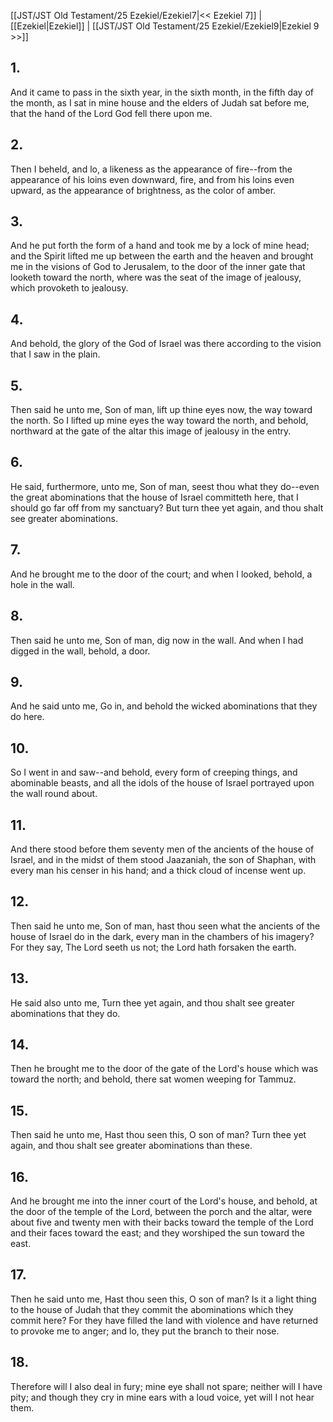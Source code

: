 [[JST/JST Old Testament/25 Ezekiel/Ezekiel7|<< Ezekiel 7]] | [[Ezekiel|Ezekiel]] | [[JST/JST Old Testament/25 Ezekiel/Ezekiel9|Ezekiel 9 >>]]
## 1.
And it came to pass in the sixth year, in the sixth month, in the fifth day of the month, as I sat in mine house and the elders of Judah sat before me, that the hand of the Lord God fell there upon me.
## 2.
Then I beheld, and lo, a likeness as the appearance of fire\--from the appearance of his loins even downward, fire, and from his loins even upward, as the appearance of brightness, as the color of amber.
## 3.
And he put forth the form of a hand and took me by a lock of mine head; and the Spirit lifted me up between the earth and the heaven and brought me in the visions of God to Jerusalem, to the door of the inner gate that looketh toward the north, where was the seat of the image of jealousy, which provoketh to jealousy.
## 4.
And behold, the glory of the God of Israel was there according to the vision that I saw in the plain.
## 5.
Then said he unto me, Son of man, lift up thine eyes now, the way toward the north. So I lifted up mine eyes the way toward the north, and behold, northward at the gate of the altar this image of jealousy in the entry.
## 6.
He said, furthermore, unto me, Son of man, seest thou what they do\--even the great abominations that the house of Israel committeth here, that I should go far off from my sanctuary? But turn thee yet again, and thou shalt see greater abominations.
## 7.
And he brought me to the door of the court; and when I looked, behold, a hole in the wall.
## 8.
Then said he unto me, Son of man, dig now in the wall. And when I had digged in the wall, behold, a door.
## 9.
And he said unto me, Go in, and behold the wicked abominations that they do here.
## 10.
So I went in and saw\--and behold, every form of creeping things, and abominable beasts, and all the idols of the house of Israel portrayed upon the wall round about.
## 11.
And there stood before them seventy men of the ancients of the house of Israel, and in the midst of them stood Jaazaniah, the son of Shaphan, with every man his censer in his hand; and a thick cloud of incense went up.
## 12.
Then said he unto me, Son of man, hast thou seen what the ancients of the house of Israel do in the dark, every man in the chambers of his imagery? For they say, The Lord seeth us not; the Lord hath forsaken the earth.
## 13.
He said also unto me, Turn thee yet again, and thou shalt see greater abominations that they do.
## 14.
Then he brought me to the door of the gate of the Lord\'s house which was toward the north; and behold, there sat women weeping for Tammuz.
## 15.
Then said he unto me, Hast thou seen this, O son of man? Turn thee yet again, and thou shalt see greater abominations than these.
## 16.
And he brought me into the inner court of the Lord\'s house, and behold, at the door of the temple of the Lord, between the porch and the altar, were about five and twenty men with their backs toward the temple of the Lord and their faces toward the east; and they worshiped the sun toward the east.
## 17.
Then he said unto me, Hast thou seen this, O son of man? Is it a light thing to the house of Judah that they commit the abominations which they commit here? For they have filled the land with violence and have returned to provoke me to anger; and lo, they put the branch to their nose.
## 18.
Therefore will I also deal in fury; mine eye shall not spare; neither will I have pity; and though they cry in mine ears with a loud voice, yet will I not hear them.


